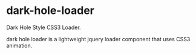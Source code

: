 # dark-hole-loader
Dark Hole Style CSS3 Loader.

dark hole loader is a lightweight jquery loader component that uses CSS3 animation.
